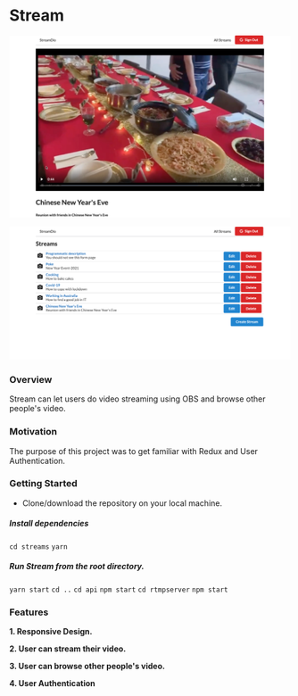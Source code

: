 # Stream

![](/stream_demo1.png)

![](/stream_demo2.png)

### Overview

Stream can let users do video streaming using OBS and browse other people's video.

### Motivation

The purpose of this project was to get familiar with Redux and User Authentication. 

### Getting Started

- Clone/download the repository on your local machine.

##### Install dependencies

`cd streams`
`yarn`

##### Run Stream from the root directory.

`yarn start`
`cd ..`
`cd api`
`npm start`
`cd rtmpserver`
`npm start`

### Features

**1. Responsive Design.**

**2. User can stream their video.**

**3. User can browse other people's video.**

**4. User Authentication**


